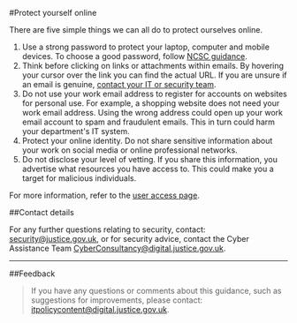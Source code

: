 #Protect yourself online

There are five simple things we can all do to protect ourselves online.

1.  Use a strong password to protect your laptop, computer and mobile devices. To choose a good password, follow [NCSC guidance](https://www.cyberaware.gov.uk/passwords).
2.  Think before clicking on links or attachments within emails. By hovering your cursor over the link you can find the actual URL. If you are unsure if an email is genuine, [contact your IT or security team](/guidance/security/report-a-security-incident/).
3.  Do not use your work email address to register for accounts on websites for personal use. For example, a shopping website does not need your work email address. Using the wrong address could open up your work email account to spam and fraudulent emails. This in turn could harm your department's IT system.
4.  Protect your online identity. Do not share sensitive information about your work on social media or online professional networks.
5.  Do not disclose your level of vetting. If you share this information, you advertise what resources you have access to. This could make you a target for malicious individuals.

For more information, refer to the [user access page](/guidance/security/it-computer-security/user-access/).

##Contact details

For any further questions relating to security, contact: [security@justice.gov.uk](mailto:security@justice.gov.uk), or for security advice, contact the Cyber Assistance Team [CyberConsultancy@digital.justice.gov.uk](mailto:CyberConsultancy@digital.justice.gov.uk).

---

##Feedback

> If you have any questions or comments about this guidance, such as suggestions for improvements, please contact: [itpolicycontent@digital.justice.gov.uk](mailto:itpolicycontent@digital.justice.gov.uk).


